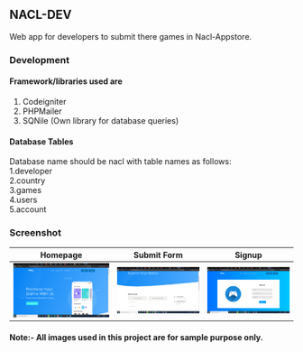 ## NACL-DEV
Web app for developers to submit there games in Nacl-Appstore.
### Development

#### Framework/libraries used are 
1. Codeigniter
2. PHPMailer
3. SQNile (Own library for database queries)

#### Database Tables
Database name should be nacl with table names as follows:<br>
1.developer <br>
2.country <br>
3.games<br>
4.users<br>
5.account<br>

### Screenshot

| Homepage | Submit Form | Signup | 
| --- | --- | --- | 
| ![Dashboard](https://raw.githubusercontent.com/LUCIF680/Nacl-Dev-Program/master/screenshots/1.png) | ![Transactions](https://raw.githubusercontent.com/LUCIF680/Nacl-Dev-Program/master/screenshots/2.png) | ![Settings](https://raw.githubusercontent.com/LUCIF680/Nacl-Dev-Program/master/screenshots/3.png)

#### Note:- All images used in this project are for sample purpose only.
